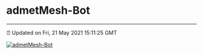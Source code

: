 # admetMesh-Bot
---
⏰ Updated on Fri, 21 May 2021 15:11:25 GMT

[![admetMesh-Bot](https://github.com/kotori-y/admetMesh-bot/actions/workflows/main.yml/badge.svg)](https://github.com/kotori-y/admetMesh-bot/actions/workflows/main.yml)
